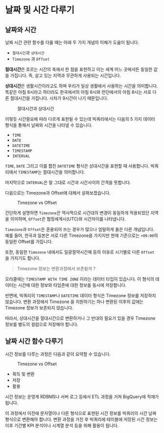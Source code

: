 # 날짜 및 시간 다루기

## 날짜와 시간

날짜 시간 관련 함수를 다룰 때는 아래 두 가지 개념의 이해가 도움이 됩니다.

- `절대시간`과 `상대시간`
- `Timezone` 과 `Offset`

**절대시간**은 흐르는 시간의 축에서 한 점을 표현하고 이는 세계 어느 곳에서든 동일한 값을 가집니다. 즉, 살고 있는 지역과 무관하게
사용되는 시간입니다.

**상대시간**은 생활시간이라고도 하며 우리가 일상 생활에서 사용하는 시간을 의미합니다.  똑같은 아침 8시라고 하더라도 한국에서의 아침 8시와 런던에서의 아침 8시는 서로 다른 절대시간을 가집니다. 시차가 9시간이 나기 때문입니다.

<figure><img src="../../.gitbook/assets/images/functions/날짜시간함수-절대시간상대시간.png" alt=""><figcaption>절대시간과 상대시간</figcaption></figure>

이렇듯 시간필요에 따라 다르게 표현될 수 있는데 빅쿼리에서는 다음의 5 가지 데이터 형식을 통해서 날짜와 시간을 나타낼 수 있습니다.

- `TIME`
- `DATE`
- `DATETIME`
- `TIMESTAMP`
- `INTERVAL`

`TIME`, `DATE` 그리고 이를 합친 `DATETIME` 형식은 상대시간을 표현할 때 사용합니다.  빅쿼리에서  `TIMESTAMP`는 절대시간을 의미합니다.

마지막으로 `INTERVAL`은 말 그대로 시간과 시간사이의 간격을 뜻합니다.

다음으로는 Timezone과 Offset에 대해서 살펴보겠습니다.

<figure><img src="../../.gitbook/assets/images/functions/날짜시간함수-TimezoneOffset.png" alt=""><figcaption>Timezone vs Offset</figcaption></figure>

간단하게 설명하면 `Timezone`은 역사적으로 시간대의 변경이 동일하게 적용되었던 지역을 의미하며, `Offset`은 협정세계시(UTC)와 시간차이를 나타냅니다.

`Timezone`과 `Offset`은 혼용되어 쓰는 경우가 많으나 엄밀하게 둘은 다른 개념입니다.  예를 들어, 한국과 일본은 서로 다른 Timezone을 가지지만 현재 기준으로는 `+09:00`의 동일한 Offset를 가집니다.

또한, 동일한 `Timezone` 내에서도 일광절약시간제 등의 이유로 시기별로 다른 `Offset` 을 가지기도 합니다.

>Timezone 정보는 변환과정에서 보존될까 ?

오라클에는 `TIMESTAMP WITH TIME ZONE` 이라는 데이터 타입이 있습니다. 이 형식의 데이터는 시간에 대한 정보와 타임존에 대한 정보를 동시에 저장합니다.

반면에, 빅쿼리의 `TIMESTAMP`나 `DATETIME` 데이터 형식은 Timezone 정보를 저장하지 않습니다.  변환 과정에서 Timezone 을 지원하기는 하나 변환된 이후의 값에는 Timezone 정보가 보존되지 않습니다.

따라서, 상대시간을 절대시간으로 변환하거나 그 반대의 필요가 있을 경우 Timezone 정보를 별도의 컬럼으로 저장해야 합니다.

## 날짜 시간 함수 다루기

시간 정보를 다루는 과정은 다음과 같이 요약할 수 있습니다.


<figure><img src="../../.gitbook/assets/images/functions/날짜시간함수-변환저장활용.png" alt=""><figcaption>Timezone vs Offset</figcaption></figure>

- 획득 및 변환
- 저장
- 활용

시간 정보는 운영계 RDBMS나 서버 로그 등에서 ETL 과정을 거쳐 BigQuery에 적재가 됩니다.

이 과정에서 이전에 문자열이나 다른 형식으로 표현된 시간 정보를 빅쿼리의 시간 날짜 형식으로 변환해야 합니다. 변환 과정을 거친 후 빅쿼리에 테이블에 저장된 시간 정보는 이후 기간별 KPI 분석이나 시계열 분석 등을 위해 활용이 됩니다.
